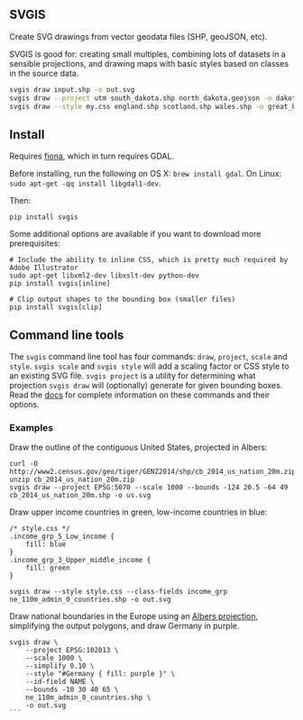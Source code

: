 SVGIS
-----

Create SVG drawings from vector geodata files (SHP, geoJSON, etc).

SVGIS is good for: creating small multiples, combining lots of datasets in a sensible projections, and drawing maps with  basic styles based on classes in the source data.


```bash
svgis draw input.shp -o out.svg
svgis draw --project utm south_dakota.shp north_dakota.geojson -o dakota.svg
svgis draw --style my.css england.shp scotland.shp wales.shp -o great_britain.svg
````

## Install

Requires [fiona](http://pypi.python.org/pypi/fiona), which in turn requires GDAL.

Before installing, run the following on OS X: `brew install gdal`.
On Linux: `sudo apt-get -qq install libgdal1-dev`.

Then:
```
pip install svgis
```

Some additional options are available if you want to download more prerequisites:
````
# Include the ability to inline CSS, which is pretty much required by Adobe Illustrator
sudo apt-get libxml2-dev libxslt-dev python-dev
pip install svgis[inline]

# Clip output shapes to the bounding box (smaller files)
pip install svgis[clip]
````

## Command line tools

The `svgis` command line tool has four commands: `draw`, `project`, `scale` and `style`. `svgis scale` and `svgis style` will add a scaling factor or CSS style to an existing SVG file. `svgis project` is a utility for determining what projection `svgis draw` will (optionally) generate for given bounding boxes. Read the [docs]() for complete information on these commands and their options.

### Examples

Draw the outline of the contiguous United States, projected in Albers:
````
curl -O http://www2.census.gov/geo/tiger/GENZ2014/shp/cb_2014_us_nation_20m.zip
unzip cb_2014_us_nation_20m.zip
svgis draw --project EPSG:5070 --scale 1000 --bounds -124 20.5 -64 49 cb_2014_us_nation_20m.shp -o us.svg
````

Draw upper income countries in green, low-income countries in blue:

````
/* style.css */
.income_grp_5_Low_income {
    fill: blue
}
.income_grp_3_Upper_middle_income {
    fill: green
}
````
````
svgis draw --style style.css --class-fields income_grp ne_110m_admin_0_countries.shp -o out.svg
````

Draw national boundaries in the Europe using an [Albers projection](http://epsg.io/102013), simplifying the output polygons, and draw Germany in purple.
````
svgis draw \
    --project EPSG:102013 \
    --scale 1000 \
    --simplify 0.10 \
    --style "#Germany { fill: purple }" \
    --id-field NAME \
    --bounds -10 30 40 65 \
    ne_110m_admin_0_countries.shp \
    -o out.svg
```
